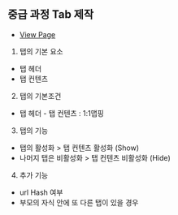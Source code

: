 ## 중급 과정 Tab 제작
- <a href="https://mook9288.github.io/vanillaJS/src/accordion/intermediate"  target="_blank">View Page</a>

1. 탭의 기본 요소
 - 탭 헤더
 - 탭 컨텐츠

2. 탭의 기본조건
 - 탭 헤더 - 탭 컨텐츠 : 1:1맵핑

3. 탭의 기능
 - 탭의 활성화 > 탭 컨텐츠 활성화 (Show)
 - 나머지 탭은 비활성화 > 탭 컨텐츠 비활성화 (Hide)

4. 추가 기능
  - url Hash 여부
  - 부모의 자식 안에 또 다른 탭이 있을 경우